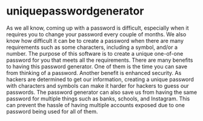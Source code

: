 # uniquepasswordgenerator
As we all know, coming up with a password is difficult, especially when it requires you to change your password every couple of months.
We also know how difficult it can be to create a password when there are many requirements such as some characters, including a symbol, and/or a number. The purpose of this software is to create a unique one-of-one password for you that meets all the requirements. 
There are many benefits to having this password generator. One of them is the time you can save from thinking of a password. Another benefit 
is enhanced security. As hackers are determined to get our information, creating a unique password with characters and symbols can make it 
harder for hackers to guess our passwords. The password generator can also save us from having the same password for multiple things such as
banks, schools, and Instagram. This can prevent the hassle of having multiple accounts exposed due to one password being used for all of them.
